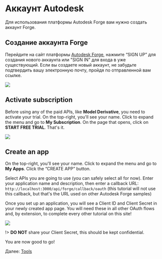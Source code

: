 # Аккаунт Autodesk

Для использования платформы Autodesk Forge вам нужно создать аккаунт Forge. 

## Создание аккаунта Forge

Перейдите на сайт платформы [Autodesk Forge](https://forge.autodesk.com/), нажмите “SIGN UP” для создания нового аккаунта или "SIGN IN" для входа в уже существующий. Если вы создаете новый аккаунт, не забудьте подтвердить вашу электронную почту, пройдя по отправленной вам ссылке. 

![](/_media/forge/dev_portal_home.png)

## Activate subscription

Before using any of the paid APIs, like **Model Derivative**, you need to activate your trial. On the top-right, you'll see your name. Click to expand the menu and go to **My Subscription**. On the page that opens, click on **START FREE TRIAL**. That's it.

![](_media/account/activate_sub.png)

## Create an app

On the top-right, you'll see your name. Click to expand the menu and go to **My Apps**. Click the “CREATE APP” button.

Select APIs you are going to use (you can safely select all for now). Enter your application name and description, then enter a callback URL: `http://localhost:3000/api/forge/callback/oauth` (this tutorial will not use this callback, but that's the URL used on other Autodesk Forge samples)

Once you set up an application, you will see a Client ID and Client Secret in your newly created app page. You will need these in all other OAuth flows and, by extension, to complete every other tutorial on this site!

![](_media/account/create_app.gif)

!> **DO NOT** share your Client Secret, this should be kept confidential.

You are now good to go!

Далее: [Tools](environment/tools/)
